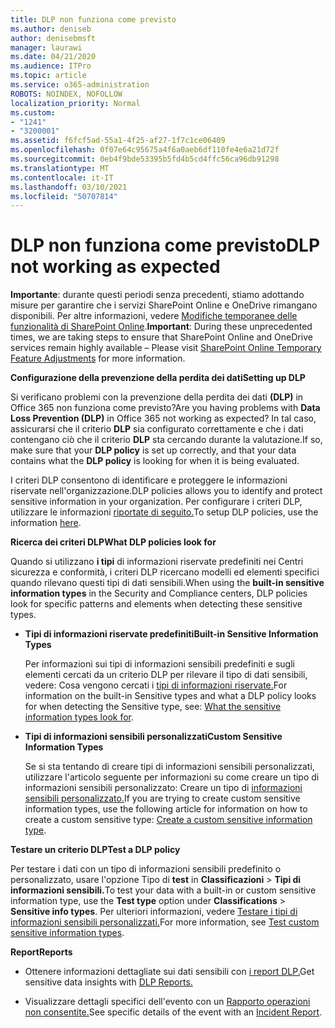 ```yaml
---
title: DLP non funziona come previsto
ms.author: deniseb
author: denisebmsft
manager: laurawi
ms.date: 04/21/2020
ms.audience: ITPro
ms.topic: article
ms.service: o365-administration
ROBOTS: NOINDEX, NOFOLLOW
localization_priority: Normal
ms.custom:
- "1241"
- "3200001"
ms.assetid: f6fcf5ad-55a1-4f25-af27-1f7c1ce06409
ms.openlocfilehash: 0f07e64c95675a4f6a0aeb6df110fe4e6a21d72f
ms.sourcegitcommit: 0eb4f9bde53395b5fd4b5cd4ffc56ca96db91298
ms.translationtype: MT
ms.contentlocale: it-IT
ms.lasthandoff: 03/10/2021
ms.locfileid: "50707814"
---
```

# <a name="dlp-not-working-as-expected"></a><span data-ttu-id="e9138-102">DLP non funziona come previsto</span><span class="sxs-lookup"><span data-stu-id="e9138-102">DLP not working as expected</span></span>

<span data-ttu-id="e9138-103">**Importante**: durante questi periodi senza precedenti, stiamo adottando misure per garantire che i servizi SharePoint Online e OneDrive rimangano disponibili. Per altre informazioni, vedere [Modifiche temporanee delle funzionalità di SharePoint Online](https://aka.ms/ODSPAdjustments).</span><span class="sxs-lookup"><span data-stu-id="e9138-103">**Important**: During these unprecedented times, we are taking steps to ensure that SharePoint Online and OneDrive services remain highly available – Please visit [SharePoint Online Temporary Feature Adjustments](https://aka.ms/ODSPAdjustments) for more information.</span></span>

 <span data-ttu-id="e9138-104">**Configurazione della prevenzione della perdita dei dati**</span><span class="sxs-lookup"><span data-stu-id="e9138-104">**Setting up DLP**</span></span>

<span data-ttu-id="e9138-105">Si verificano problemi con la prevenzione della perdita dei dati **(DLP)** in Office 365 non funziona come previsto?</span><span class="sxs-lookup"><span data-stu-id="e9138-105">Are you having problems with **Data Loss Prevention (DLP)** in Office 365 not working as expected?</span></span> <span data-ttu-id="e9138-106">In tal caso, assicurarsi che il criterio **DLP** sia configurato correttamente e che i dati contengano ciò che il criterio **DLP** sta cercando durante la valutazione.</span><span class="sxs-lookup"><span data-stu-id="e9138-106">If so, make sure that your **DLP policy** is set up correctly, and that your data contains what the **DLP policy** is looking for when it is being evaluated.</span></span>
  
<span data-ttu-id="e9138-107">I criteri DLP consentono di identificare e proteggere le informazioni riservate nell'organizzazione.</span><span class="sxs-lookup"><span data-stu-id="e9138-107">DLP policies allows you to identify and protect sensitive information in your organization.</span></span> <span data-ttu-id="e9138-108">Per configurare i criteri DLP, utilizzare le informazioni [riportate di seguito.](https://docs.microsoft.com/microsoft-365/compliance/create-a-dlp-policy-from-a-template)</span><span class="sxs-lookup"><span data-stu-id="e9138-108">To setup DLP policies, use the information [here](https://docs.microsoft.com/microsoft-365/compliance/create-a-dlp-policy-from-a-template).</span></span>
  
 <span data-ttu-id="e9138-109">**Ricerca dei criteri DLP**</span><span class="sxs-lookup"><span data-stu-id="e9138-109">**What DLP policies look for**</span></span>
  
<span data-ttu-id="e9138-110">Quando si utilizzano **i tipi** di informazioni riservate predefiniti nei Centri sicurezza e conformità, i criteri DLP ricercano modelli ed elementi specifici quando rilevano questi tipi di dati sensibili.</span><span class="sxs-lookup"><span data-stu-id="e9138-110">When using the **built-in sensitive information types** in the Security and Compliance centers, DLP policies look for specific patterns and elements when detecting these sensitive types.</span></span>
  
- <span data-ttu-id="e9138-111">**Tipi di informazioni riservate predefiniti**</span><span class="sxs-lookup"><span data-stu-id="e9138-111">**Built-in Sensitive Information Types**</span></span>

    <span data-ttu-id="e9138-112">Per informazioni sui tipi di informazioni sensibili predefiniti e sugli elementi cercati da un criterio DLP per rilevare il tipo di dati sensibili, vedere: Cosa vengono cercati i [tipi di informazioni riservate.](https://docs.microsoft.com/microsoft-365/compliance/sensitive-information-type-entity-definitions)</span><span class="sxs-lookup"><span data-stu-id="e9138-112">For information on the built-in Sensitive types and what a DLP policy looks for when detecting the Sensitive type, see: [What the sensitive information types look for](https://docs.microsoft.com/microsoft-365/compliance/sensitive-information-type-entity-definitions).</span></span>

- <span data-ttu-id="e9138-113">**Tipi di informazioni sensibili personalizzati**</span><span class="sxs-lookup"><span data-stu-id="e9138-113">**Custom Sensitive Information Types**</span></span>

    <span data-ttu-id="e9138-114">Se si sta tentando di creare tipi di informazioni sensibili personalizzati, utilizzare l'articolo seguente per informazioni su come creare un tipo di informazioni sensibili personalizzato: Creare un tipo di [informazioni sensibili personalizzato.](https://docs.microsoft.com/microsoft-365/compliance/create-a-custom-sensitive-information-type)</span><span class="sxs-lookup"><span data-stu-id="e9138-114">If you are trying to create custom sensitive information types, use the following article for information on how to create a custom sensitive type: [Create a custom sensitive information type](https://docs.microsoft.com/microsoft-365/compliance/create-a-custom-sensitive-information-type).</span></span>

<span data-ttu-id="e9138-115">**Testare un criterio DLP**</span><span class="sxs-lookup"><span data-stu-id="e9138-115">**Test a DLP policy**</span></span>

<span data-ttu-id="e9138-116">Per testare i dati con un tipo di informazioni sensibili predefinito o personalizzato, usare l'opzione Tipo di **test** in **Classificazioni**  >  **Tipi di informazioni sensibili.**</span><span class="sxs-lookup"><span data-stu-id="e9138-116">To test your data with a built-in or custom sensitive information type, use the **Test type** option under **Classifications** > **Sensitive info types**.</span></span> <span data-ttu-id="e9138-117">Per ulteriori informazioni, vedere [Testare i tipi di informazioni sensibili personalizzati.](https://docs.microsoft.com/microsoft-365/compliance/create-a-custom-sensitive-information-type#create-custom-sensitive-information-types-in-the-security--compliance-center)</span><span class="sxs-lookup"><span data-stu-id="e9138-117">For more information, see [Test custom sensitive information types](https://docs.microsoft.com/microsoft-365/compliance/create-a-custom-sensitive-information-type#create-custom-sensitive-information-types-in-the-security--compliance-center).</span></span>

 <span data-ttu-id="e9138-118">**Report**</span><span class="sxs-lookup"><span data-stu-id="e9138-118">**Reports**</span></span>
  
- <span data-ttu-id="e9138-119">Ottenere informazioni dettagliate sui dati sensibili con [i report DLP.](https://docs.microsoft.com/microsoft-365/compliance/data-loss-prevention-policies#dlp-reports)</span><span class="sxs-lookup"><span data-stu-id="e9138-119">Get sensitive data insights with [DLP Reports.](https://docs.microsoft.com/microsoft-365/compliance/data-loss-prevention-policies#dlp-reports)</span></span>

- <span data-ttu-id="e9138-120">Visualizzare dettagli specifici dell'evento con un [Rapporto operazioni non consentite.](https://docs.microsoft.com/microsoft-365/compliance/data-loss-prevention-policies#incident-reports)</span><span class="sxs-lookup"><span data-stu-id="e9138-120">See specific details of the event with an [Incident Report](https://docs.microsoft.com/microsoft-365/compliance/data-loss-prevention-policies#incident-reports).</span></span>
